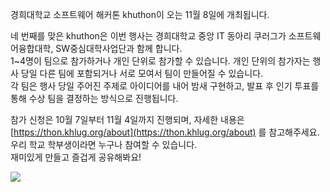 경희대학교 소프트웨어 해커톤 khuthon이 오는 11월 8일에 개최됩니다.

네 번째를 맞은 khuthon은 이번 행사는 경희대학교 중앙 IT 동아리 쿠러그가 소프트웨어융합대학, SW중심대학사업단과 함께 합니다.<br/>
1~4명이 팀으로 참가하거나 개인 단위로 참가할 수 있습니다. 개인 단위의 참가자는 행사 당일 다른 팀에 포함되거나 서로 모여서 팀이 만들어질 수 있습니다.<br/>
각 팀은 행사 당일 주어진 주제로 아이디어를 내어 밤새 구현하고, 발표 후 인기 투표를 통해 수상 팀을 결정하는 방식으로 진행됩니다.

참가 신청은 10월 7일부터 11월 4일까지 진행되며, 자세한 내용은 [https://thon.khlug.org/about](https://thon.khlug.org/about) 를 참고해주세요.<br/>
우리 학교 학부생이라면 누구나 참여할 수 있습니다.<br/>
재미있게 만들고 즐겁게 공유해봐요!

![](https://thon.khlug.org/image/3095d9b5c75a7ab6.png)
